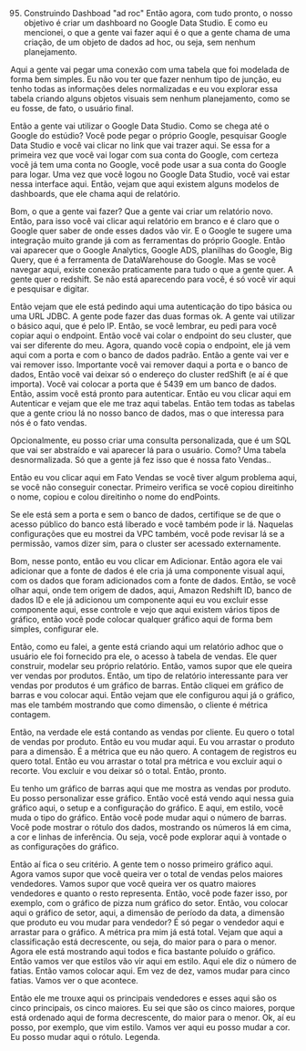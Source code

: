 95. Construindo Dashboad "ad roc"
Então agora, com tudo pronto, o nosso objetivo é criar um dashboard no Google Data Studio. 
E como eu mencionei, o que a gente vai fazer aqui é o que a gente chama de uma criação, de um objeto de dados ad hoc, ou seja, sem nenhum planejamento.

Aqui a gente vai pegar uma conexão com uma tabela que foi modelada de forma bem simples. Eu não vou ter que fazer nenhum tipo de junção, eu tenho todas as informações deles normalizadas e eu vou explorar essa tabela criando alguns objetos visuais sem nenhum planejamento, como se eu fosse, de fato, o usuário final.

Então a gente vai utilizar o Google Data Studio. Como se chega até o Google do estúdio? Você pode pegar o próprio Google, pesquisar Google Data Studio e você vai clicar no link que vai trazer aqui.
Se essa for a primeira vez que você vai logar com sua conta do Google, com certeza você já tem uma conta no Google, você pode usar a sua conta do Google para logar. Uma vez que você logou no Google Data Studio, você vai estar nessa interface aqui. Então, vejam que aqui existem alguns modelos de dashboards, que ele chama aqui de relatório.

Bom, o que a gente vai fazer? Que a gente vai criar um relatório novo. Então, para isso você vai clicar aqui relatório em branco e é claro que o Google quer saber de onde esses dados vão vir. 
E o Google te sugere uma integração muito grande já com as ferramentas do próprio Google. Então vai aparecer que o Google Analytics, Google ADS, planilhas do Google, Big Query, que é a ferramenta de DataWarehouse do Google. Mas se você navegar aqui, existe conexão praticamente para tudo o que a gente quer. A gente quer o redshift. Se não está aparecendo para você, é só você vir aqui e pesquisar e digitar. 

Então vejam que ele está pedindo aqui uma autenticação do tipo básica ou uma URL JDBC. A gente pode fazer das duas formas ok. A gente vai utilizar o básico aqui, que é pelo IP. Então, se você lembrar, eu pedi para você copiar aqui o endpoint. Então você vai colar o endpoint do seu cluster, que vai ser diferente do meu. Agora, quando você copia o endpoint, ele já vem aqui com a porta e com o banco de dados padrão. Então a gente vai ver e vai remover isso.
Importante você vai remover daqui a porta e o banco de dados, Então você vai deixar só o endereço do cluster redShift (e aí é que importa).
Você vai colocar a porta que é 5439 em um banco de dados.
Então, assim você está pronto para autenticar. Então eu vou clicar aqui em Autenticar e vejam que ele me traz aqui tabelas. Então tem todas as tabelas que a gente criou lá no nosso banco de dados, mas o que interessa para nós é o fato vendas.

Opcionalmente, eu posso criar uma consulta personalizada, que é um SQL que vai ser abstraído e vai aparecer lá para o usuário.
Como? Uma tabela desnormalizada. Só que a gente já fez isso que é nossa fato Vendas..

Então eu vou clicar aqui em Fato Vendas se você tiver algum problema aqui, se você não conseguir conectar. Primeiro verifica se você copiou direitinho o nome, copiou e colou direitinho o nome do endPoints.

Se ele está sem a porta e sem o banco de dados, certifique se de que o acesso público do banco está liberado e você também pode ir lá. Naquelas configurações que eu mostrei da VPC também, você pode revisar lá se a permissão, vamos dizer sim, para o cluster ser acessado externamente.

Bom, nesse ponto, então eu vou clicar em Adicionar. Então agora ele vai adicionar que a fonte de dados é ele cria já uma componente visual aqui, com os dados que foram adicionados com a fonte de dados. Então, se você olhar aqui, onde tem origem de dados, aqui, Amazon Redshift ID, banco de dados ID e ele já adicionou um componente aqui eu vou excluir esse componente aqui, esse controle e vejo que aqui existem vários tipos de gráfico, então você pode colocar qualquer gráfico aqui de forma bem simples, configurar ele.

Então, como eu falei, a gente está criando aqui um relatório adhoc que o usuário ele foi fornecido pra ele, o acesso à tabela de vendas. Ele quer construir, modelar seu próprio relatório. Então, vamos supor que ele queira ver vendas por produtos. Então, um tipo de relatório interessante para ver vendas por produtos é um gráfico de barras. Então cliquei em gráfico de barras e vou colocar aqui. Então vejam que ele configurou aqui já o gráfico, mas ele também mostrando que como dimensão, o cliente é métrica contagem.

Então, na verdade ele está contando as vendas por cliente. Eu quero o total de vendas por produto. Então eu vou mudar aqui. Eu vou arrastar o produto para a dimensão. É a métrica que eu não quero. A contagem de registros eu quero total. Então eu vou arrastar o total pra métrica e vou excluir aqui o recorte.
Vou excluir e vou deixar só o total. Então, pronto.

Eu tenho um gráfico de barras aqui que me mostra as vendas por produto.
Eu posso personalizar esse gráfico. Então você está vendo aqui nessa guia gráfico aqui, o setup e a configuração do gráfico. E aqui, em estilo, você muda o tipo do gráfico. Então você pode mudar aqui o número de barras. Você pode mostrar o rótulo dos dados, mostrando os números lá em cima, a cor e linhas de inferência. Ou seja, você pode explorar aqui à vontade o as configurações do gráfico.

Então aí fica o seu critério. A gente tem o nosso primeiro gráfico aqui.
Agora vamos supor que você queira ver o total de vendas pelos maiores vendedores. Vamos supor que você queira ver os quatro maiores vendedores e quanto o resto representa. Então, você pode fazer isso, por exemplo, com o gráfico de pizza num gráfico do setor. Então, vou colocar aqui o gráfico de setor, aqui, a dimensão de período da data, a dimensão que produto eu vou mudar para vendedor? É só pegar o vendedor aqui e arrastar para o gráfico.
A métrica pra mim já está total. Vejam que aqui a classificação está decrescente, ou seja, do maior para o para o menor. Agora ele está mostrando aqui todos e fica bastante poluído o gráfico. Então vamos ver que estilos vão vir aqui em estilo. Aqui ele diz o número de fatias. Então vamos colocar aqui. Em vez de dez, vamos mudar para cinco fatias. Vamos ver o que acontece.

Então ele me trouxe aqui os principais vendedores e esses aqui são os cinco principais, os cinco maiores. Eu sei que são os cinco maiores, porque está ordenado aqui de forma decrescente, do maior para o menor. Ok, aí eu posso, por exemplo, que vim estilo. Vamos ver aqui eu posso mudar a cor.
Eu posso mudar aqui o rótulo. Legenda.